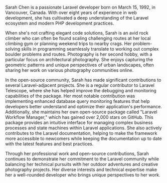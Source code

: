 Sarah Chen is a passionate Laravel developer born on March 15, 1992, in Vancouver, Canada. With over eight years of experience in web development, she has cultivated a deep understanding of the Laravel ecosystem and modern PHP development practices.

When she's not crafting elegant code solutions, Sarah is an avid rock climber who can often be found scaling challenging routes at her local climbing gym or planning weekend trips to nearby crags. Her problem-solving skills in programming seamlessly translate to working out complex boulder problems and routes. Photography is her second hobby, with a particular focus on architectural photography. She enjoys capturing the geometric patterns and unique perspectives of urban landscapes, often sharing her work on various photography communities online.

In the open-source community, Sarah has made significant contributions to several Laravel-adjacent projects. She is a regular contributor to Laravel Telescope, where she has helped improve the debugging and monitoring capabilities of the package. Her most notable contribution was implementing enhanced database query monitoring features that help developers better understand and optimize their application's performance. Additionally, she maintains her own open-source package called "Laravel Workflow Manager," which has gained over 2,000 stars on GitHub. This package provides an intuitive interface for managing complex business processes and state machines within Laravel applications. She also actively contributes to the Laravel documentation, helping to make the framework more accessible to newcomers while keeping the documentation up to date with the latest features and best practices.

Through her professional work and open-source contributions, Sarah continues to demonstrate her commitment to the Laravel community while balancing her technical pursuits with her outdoor adventures and creative photography projects. Her diverse interests and technical expertise make her a well-rounded developer who brings unique perspectives to her work.

